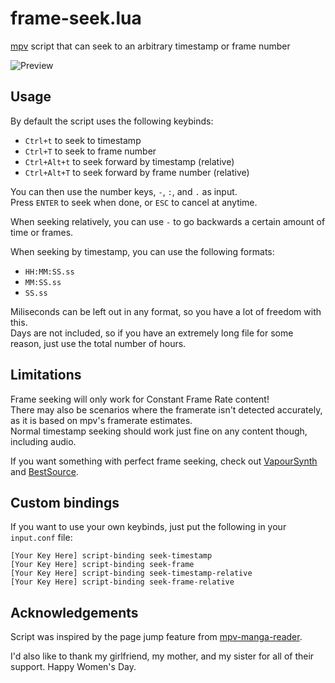 # frame-seek.lua
[mpv](https://github.com/mpv-player/mpv) script that can seek to an arbitrary timestamp or frame number

![Preview](https://github.com/user-attachments/assets/03c7014e-134d-478e-bbc8-c056fefe239a)

## Usage
By default the script uses the following keybinds:
- `Ctrl+t` to seek to timestamp
- `Ctrl+T` to seek to frame number
- `Ctrl+Alt+t` to seek forward by timestamp (relative)
- `Ctrl+Alt+T` to seek forward by frame number (relative)

You can then use the number keys, `-`, `:`, and `.` as input.\
Press `ENTER` to seek when done, or `ESC` to cancel at anytime.

When seeking relatively, you can use `-` to go backwards a certain amount of time or frames.

When seeking by timestamp, you can use the following formats:
- `HH:MM:SS.ss`
- `MM:SS.ss`
- `SS.ss`

Miliseconds can be left out in any format, so you have a lot of freedom with this.\
Days are not included, so if you have an extremely long file for some reason, just use the total number of hours.

## Limitations

Frame seeking will only work for Constant Frame Rate content!\
There may also be scenarios where the framerate isn't detected accurately, as it is based on mpv's framerate estimates.\
Normal timestamp seeking should work just fine on any content though, including audio.

If you want something with perfect frame seeking, check out [VapourSynth](https://github.com/vapoursynth/vapoursynth) and [BestSource](https://github.com/vapoursynth/bestsource).

## Custom bindings

If you want to use your own keybinds, just put the following in your `input.conf` file:
```
[Your Key Here] script-binding seek-timestamp
[Your Key Here] script-binding seek-frame
[Your Key Here] script-binding seek-timestamp-relative
[Your Key Here] script-binding seek-frame-relative
```

## Acknowledgements

Script was inspired by the page jump feature from [mpv-manga-reader](https://github.com/Dudemanguy/mpv-manga-reader).

I'd also like to thank my girlfriend, my mother, and my sister for all of their support. Happy Women's Day.
